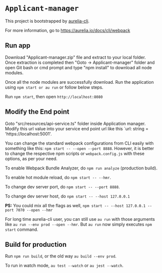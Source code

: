 # `Applicant-manager`

This project is bootstrapped by [aurelia-cli](https://github.com/aurelia/cli).

For more information, go to https://aurelia.io/docs/cli/webpack

## Run app

Download "Applicant-manager.zip" file and extract to your local folder. Once extraction is completed then "Goto -> Applicant-manager" folder and open Git bash or cmd prompt and type "npm install" to download all node modules.

Once all the node modules are successfully download. Run the application using `npm start or au run` or follow below steps.

Run `npm start`, then open `http://localhost:8080`

## Modify the End point

Goto "src/resources/api-service.ts" folder inside Application manager. Modify this url value into your service end point url like this `url: string = 'https://localhost:5001'.

You can change the standard webpack configurations from CLI easily with something like this: `npm start -- --open --port 8888`. However, it is better to change the respective npm scripts or `webpack.config.js` with these options, as per your need.

To enable Webpack Bundle Analyzer, do `npm run analyze` (production build).

To enable hot module reload, do `npm start -- --hmr`.

To change dev server port, do `npm start -- --port 8888`.

To change dev server host, do `npm start -- --host 127.0.0.1`

**PS:** You could mix all the flags as well, `npm start -- --host 127.0.0.1 --port 7070 --open --hmr`

For long time aurelia-cli user, you can still use `au run` with those arguments like `au run --env prod --open --hmr`. But `au run` now simply executes `npm start` command.

## Build for production

Run `npm run build`, or the old way `au build --env prod`.

To run in watch mode, `au test --watch` or `au jest --watch`.
